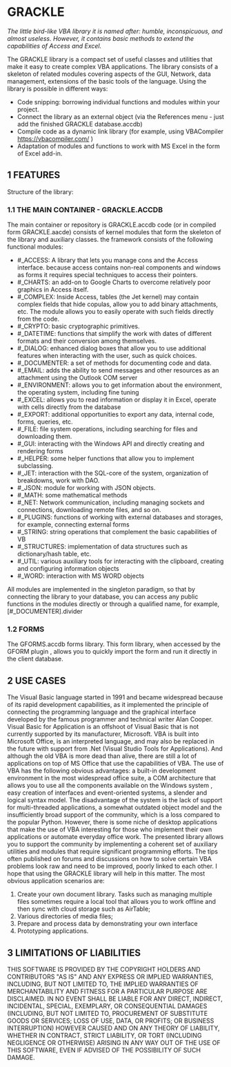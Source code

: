 # GRACKLE
*The little bird-like VBA library it is named after: humble, inconspicuous, and almost useless. However, it contains basic methods to extend the capabilities of Access and Excel.*
 
The GRACKLE  library is a compact set of useful classes and utilities that make it easy to create complex VBA  applications. The library consists of a skeleton of related modules covering aspects of the GUI, Network, data management, extensions of the basic tools of the language.
   Using the library is possible in different ways:
-	Code snipping: borrowing individual functions and modules within your project.
-	Connect the library as an external object (via the References menu - just add the finished GRACKLE database.accdb)
-	Compile code as a dynamic link library (for example, using VBACompiler https://vbacompiler.com/ )
-	Adaptation of modules and functions to work with MS Excel in the form of Excel add-in.

## 1 FEATURES

Structure of the library:
### 1.1 THE MAIN CONTAINER - GRACKLE.ACCDB
The main container or repository is GRACKLE.accdb code (or in compiled form GRACKLE.aacde)  consists of kernel modules that form the skeleton of the library and auxiliary classes. the framework consists of the following functional modules:
  *	#_ACCESS: A library that lets you manage cons and the Access interface.  because access contains non-real components and windows as forms it requires special techniques to access their pointers.
  *	#_CHARTS: an add-on to Google Charts to overcome relatively poor graphics in Access itself. 
  *	#_COMPLEX: Inside Access, tables (the Jet kernel) may contain complex fields that hide copulas, allow you to add binary attachments, etc. The module allows you to easily operate with such fields directly from the code.
  *	#_CRYPTO: basic cryptographic primitives.
  *	#_DATETIME: functions that simplify the work with dates of different formats and their conversion among themselves.
  *	#_DIALOG: enhanced dialog boxes that allow you to use additional features when interacting with the user, such as quick choices. 
  *	#_DOCUMENTER: a set of methods for documenting code and data.
  *	#_EMAIL: adds the ability to send messages and other resources as an attachment using the Outlook COM server 
  *	#_ENVIRONMENT: allows you to get information about the environment, the operating system, including fine tuning
  *	#_EXCEL: allows you to read information or display it in Excel, operate with cells directly from the database
  *	#_EXPORT: additional opportunities to export any data, internal code, forms, queries, etc.
  *	#_FILE: file system operations, including searching for files and downloading them.
  *	#_GUI: interacting with the Windows API and directly creating and rendering forms
  *	#_HELPER: some helper functions that allow you to implement subclassing.
  *	#_JET: interaction with the SQL-core of the system, organization of breakdowns, work with DAO.
  *	#_JSON: module for working with JSON objects.
  *	#_MATH: some mathematical methods
  *	#_NET: Network communication, including managing sockets and connections, downloading remote files, and so on.
  *	#_PLUGINS: functions of working with external databases and storages, for example, connecting external forms
  *	#_STRING: string operations that complement the basic capabilities of VB
  *	#_STRUCTURES: implementation of data structures such as dictionary/hash table, etc.
  *	#_UTIL: various auxiliary tools for interacting with the clipboard, creating and configuring information objects
  *	#_WORD: interaction with MS WORD objects
 
All modules are implemented in the singleton paradigm, so that by connecting the library to your database, you can access any public functions in the modules directly or through a qualified name, for example, [#_DOCUMENTER].divider

### 1.2 FORMS
   The GFORMS.accdb  forms library. This form library, when accessed by the GFORM plugin  , allows you to quickly import the form and run it directly in the client database.


## 2 USE CASES
The Visual Basic  language started in 1991 and became widespread because of its rapid development capabilities, as it implemented the principle of connecting the programming language and the graphical interface developed by the famous programmer and technical writer Alan Cooper.  Visual Basic for Application is an offshoot of Visual Basic that is not currently supported by its manufacturer, Microsoft. VBA is built into Microsoft Office, is an interpreted language, and may also be replaced in the future with support from .Net (Visual Studio Tools for Applications).  And although the old VBA is more dead than alive, there are still a lot of applications on top of MS Office that use the capabilities of VBA.
The use of VBA has the following obvious advantages: a built-in development environment in the most widespread office suite, a COM architecture that allows you to use all the components available on the Windows  system  , easy creation of interfaces and event-oriented systems, a slender and logical syntax model.
The disadvantage of the system is the lack of support for multi-threaded applications, a somewhat outdated object model and the insufficiently broad support of the community, which is a loss compared to the popular Python.  However, there is some niche of desktop applications that make the use of VBA interesting for those who implement their own applications or automate everyday office work.
The presented library allows you to support the community by implementing a coherent set of auxiliary utilities and modules that require significant programming efforts. The tips often published on forums and discussions on how to solve certain VBA  problems look raw and need to be improved, poorly linked to each other. I hope that using the GRACKLE  library will help in this matter.
The most obvious application scenarios are:
  1.	Create your own document library. Tasks such as managing multiple files sometimes require a local tool that allows you to work offline and then sync with cloud storage such as AirTable;
  2.	Various directories of media files;
  3.	Prepare and process data by demonstrating your own interface
  4.	Prototyping applications.

## 3 LIMITATIONS OF LIABILITIES
   THIS SOFTWARE IS PROVIDED BY THE COPYRIGHT HOLDERS AND CONTRIBUTORS "AS IS" AND     ANY EXPRESS OR IMPLIED WARRANTIES, INCLUDING, BUT NOT LIMITED TO, THE IMPLIED WARRANTIES OF MERCHANTABILITY AND FITNESS FOR A PARTICULAR PURPOSE ARE DISCLAIMED. IN NO EVENT SHALL <COPYRIGHT HOLDER> BE LIABLE FOR ANY DIRECT, INDIRECT, INCIDENTAL, SPECIAL, EXEMPLARY, OR CONSEQUENTIAL DAMAGES  (INCLUDING, BUT NOT LIMITED TO, PROCUREMENT OF SUBSTITUTE GOODS OR SERVICES;   LOSS OF USE, DATA, OR PROFITS; OR BUSINESS INTERRUPTION) HOWEVER CAUSED AND ON ANY THEORY OF LIABILITY, WHETHER IN CONTRACT, STRICT LIABILITY, OR TORT    (INCLUDING NEGLIGENCE OR OTHERWISE) ARISING IN ANY WAY OUT OF THE USE OF THIS SOFTWARE, EVEN IF ADVISED OF THE POSSIBILITY OF SUCH DAMAGE.
